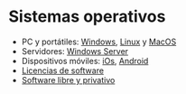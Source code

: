 # Sistemas operativos

- PC y portátiles: [Windows](windows/), [Linux](software-sistemas-operativos/Linux/) y [MacOS](software-sistemas-operativos/MacOS/)
- Servidores: [Windows Server](windows_server/2.%20Windows%20server/)
- Dispositivos móviles: [iOs](software-sistemas-operativos/iOS/), [Android](software-sistemas-operativos/Android/)
- [Licencias de software](software-sistemas-operativos\licencias-software.md)
- [Software libre y privativo](software-sistemas-operativos\Software_libre_y_privativo.md)